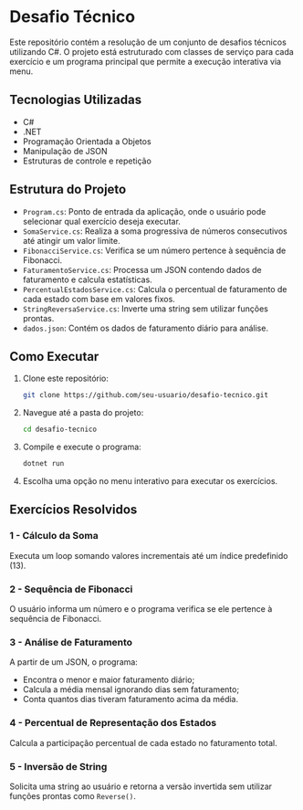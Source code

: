 # Desafio Técnico

Este repositório contém a resolução de um conjunto de desafios técnicos utilizando C#. O projeto está estruturado com classes de serviço para cada exercício e um programa principal que permite a execução interativa via menu.

## Tecnologias Utilizadas
- C#
- .NET
- Programação Orientada a Objetos
- Manipulação de JSON
- Estruturas de controle e repetição

## Estrutura do Projeto
- `Program.cs`: Ponto de entrada da aplicação, onde o usuário pode selecionar qual exercício deseja executar.
- `SomaService.cs`: Realiza a soma progressiva de números consecutivos até atingir um valor limite.
- `FibonacciService.cs`: Verifica se um número pertence à sequência de Fibonacci.
- `FaturamentoService.cs`: Processa um JSON contendo dados de faturamento e calcula estatísticas.
- `PercentualEstadosService.cs`: Calcula o percentual de faturamento de cada estado com base em valores fixos.
- `StringReversaService.cs`: Inverte uma string sem utilizar funções prontas.
- `dados.json`: Contém os dados de faturamento diário para análise.

## Como Executar
1. Clone este repositório:
   ```sh
   git clone https://github.com/seu-usuario/desafio-tecnico.git
   ```
2. Navegue até a pasta do projeto:
   ```sh
   cd desafio-tecnico
   ```
3. Compile e execute o programa:
   ```sh
   dotnet run
   ```
4. Escolha uma opção no menu interativo para executar os exercícios.

## Exercícios Resolvidos
### 1 - Cálculo da Soma
Executa um loop somando valores incrementais até um índice predefinido (13).

### 2 - Sequência de Fibonacci
O usuário informa um número e o programa verifica se ele pertence à sequência de Fibonacci.

### 3 - Análise de Faturamento
A partir de um JSON, o programa:
- Encontra o menor e maior faturamento diário;
- Calcula a média mensal ignorando dias sem faturamento;
- Conta quantos dias tiveram faturamento acima da média.

### 4 - Percentual de Representação dos Estados
Calcula a participação percentual de cada estado no faturamento total.

### 5 - Inversão de String
Solicita uma string ao usuário e retorna a versão invertida sem utilizar funções prontas como `Reverse()`.




